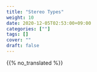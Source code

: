 ```yaml
---
title: "Stereo Types"
weight: 10
date: 2020-12-05T02:53:00+09:00
categories: [""]
tags: []
cover: ""
draft: false
---
```


{{% no_translated %}}
